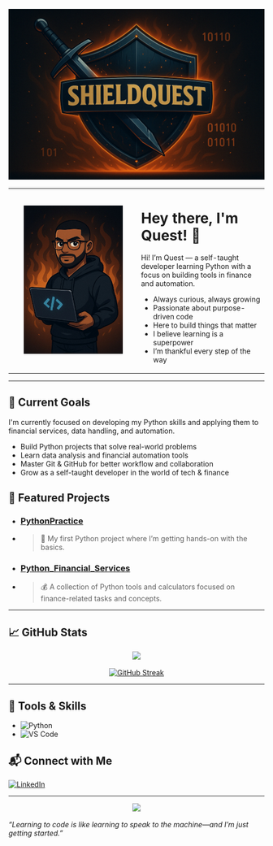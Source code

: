 <!-- 🔰 Banner --><p align="center">
<p align="center">
  <img src="https://github.com/ShieldQuest/ShieldQuest/blob/main/ShieldQuest%20Banner.png?raw=true" width="880" />
</p>


<!-- 🧑‍💻 Intro -->
<table>
  <tr>
    <td width="240" align="center">
      <img src="https://github.com/ShieldQuest/ShieldQuest/blob/main/QuestAvatar.jpeg?raw=true" width="195" />
    </td>
    <td>
      <h1>Hey there, I'm Quest! 👋</h1>
      <p>Hi! I’m Quest — a self-taught developer learning Python with a focus on building tools in finance and automation.</p>
      <ul>
        <li>Always curious, always growing</li>
        <li>Passionate about purpose-driven code</li>
        <li>Here to build things that matter</li>
        <li>I believe learning is a superpower</li>
        <li>I’m thankful every step of the way</li>
      </ul>
    </td>
  </tr>
</table>


---

## 🚀 Current Goals

I'm currently focused on developing my Python skills and applying them to financial services, data handling, and automation.

- Build Python projects that solve real-world problems  
- Learn data analysis and financial automation tools  
- Master Git & GitHub for better workflow and collaboration  
- Grow as a self-taught developer in the world of tech & finance


## 📂 Featured Projects
- ### [PythonPractice](https://github.com/ShieldQuest/PythonPractice)  
- > 📘 My first Python project where I’m getting hands-on with the basics.
- ### [Python_Financial_Services](https://github.com/ShieldQuest/Python_Financial_Services)  
- > 💰 A collection of Python tools and calculators focused on finance-related tasks and concepts.


---

## 📈 GitHub Stats

<p align="center">
  <img src="https://github-readme-stats.vercel.app/api?username=ShieldQuest&show_icons=true&theme=tokyonight" />
</p>

<p align="center">
  <a href="https://github.com/ShieldQuest">
    <img src="https://streak-stats.demolab.com?user=ShieldQuest&theme=tokyonight&hide_border=true" alt="GitHub Streak" />
  </a>
</p>



---

## 🔧 Tools & Skills

- ![Python](https://img.shields.io/badge/Python-3776AB?style=for-the-badge&logo=python&logoColor=white)
- ![VS Code](https://img.shields.io/badge/VSCode-007ACC?style=for-the-badge&logo=visual-studio-code&logoColor=white)


## 📬 Connect with Me

[![LinkedIn](https://img.shields.io/badge/LinkedIn-in%2Frobrt--alv-blue?logo=linkedin)](https://linkedin.com/in/robrt-alv)

---

<p align="center">
  <img src="https://github-readme-stats.vercel.app/api/top-langs/?username=ShieldQuest&layout=compact&theme=tokyonight" />
</p>

_“Learning to code is like learning to speak to the machine—and I’m just getting started.”_


